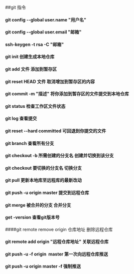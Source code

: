 ##git 指令
#### git config --global user.name "用户名" 
#### git config --global user.email "邮箱" 
#### ssh-keygen -t rsa -C "邮箱" 
#### git init 创建生成本地仓库
#### git add 文件  添加到暂存区
#### git reset HEAD 文件  取消增加到暂存区的内容
#### git commit -m "描述" 将你添加到暂存区的文件提交到本地仓库
#### git status 检查工作区文件状态
#### git log 查看提交
#### git reset --hard committed 可回退到你提交的文件
#### git branch 查看所有分支
#### git checkout -b 所需创建的分支名   创建并切换到该分支
#### git checkout 要切换的分支名     切换分支
#### git pull   更新本地库至远程库的最新改动
#### git push -u origin master 提交到远程仓库
#### git merge 被合并的分支       合并分支
#### get -version 查看git版本号
####git remote remove origin 仓库地址 删除远程仓库
#### git remote add origin "远程仓库地址"      关联远程仓库
#### git push -u -f origin  master   第一次向远程仓库推送
#### git push -u origin master -f    强制推送
